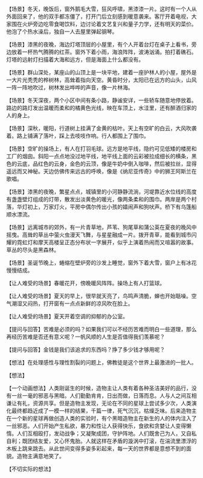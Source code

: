 【场景】冬天，晚饭后，窗外鹅毛大雪，狂风呼啸，黑漆漆一片。这时有一个人从外面回来了，他的双手都冻僵了，打开门后立刻感到暖意袭来。客厅开着电视，大家围在火炉旁边吃零食喝饮料，边讨论着文艺复兴和量子力学，还有明天的菜价。他泡了个热水澡后，独自一人去屋里弹起钢琴。

【场景】漆黑的夜晚，海边灯塔顶层的小屋里，有个人开着台灯在桌子上看书，旁边放着一杯热气腾腾的红茶。窗外下着小雨，海浪阵阵，波涛汹涌。拍打着礁石。灯塔的远射灯扫描着大海和远方，但是海面上什么都没有。

【场景】群山深处，某座山的山顶上是一块平地，建着一座护林人的小屋，屋外是一大片光秃秃的桦树林，高耸着指向天空。黄昏时分，太阳已在远方的山头，山风一阵一阵地吹过，树林发出哗哗的声音，像一片林海。

【场景】冬天深夜，两个小区中间有条小路，静谧安详，一些轿车随意地停放着。路边的路灯发出温暖而柔和的橘黄色光线，映在车顶上，水洼里，还有醉酒归家的人的身上。

【场景】深秋，暖阳，行道树上挂满了金黄的枯叶。天上有空旷的白云，大风吹袭着。路上铺满了落叶，踩上去吱吱作响。行人都围上了围巾。

【场景】空旷的操场上，有人在打羽毛球。远方是地平线，隐约可见低矮的楼房和工厂的烟囱。斜阳一点点地没过地平线，地平线上面的云彩被拉成细长的横条，黑色的云底，品红色的云身，金色的云顶，像是牛奶中倒入咖啡，然后被拉丝，显得遥远而又神秘。天边仿佛传来远古的呼唤，像是《纳尼亚传奇》中的狮王阿斯兰在歌唱。

【场景】漆黑的夜晚，繁星点点，城镇里的小河静静流淌，河堤靠近水位线的高度有盏盏壁灯组成的灯带，散发出淡黄色的暖光，像两条柔和的围巾。两岸是两个村落，华灯初上，万家灯火，平房中偶尔传出小孩的嬉闹声和狗吠声。桥下有乌篷船顺水漂流。

【场景】远离城市的郊外，有一片青草地，芦苇、狗尾草和蒲公英在夏夜的晚风中摇曳。高耸的草丛中萤火虫漫天飞舞，与星星融成一片。拨开青草，能看到城市闪耀的霓虹灯和摩天高楼呈正态分布状一字展开，似乎上演着热闹而又喧嚣的故事。草丛的尽头是黑森林。

【场景】圣诞节晚上，蜷缩在壁炉旁的沙发上睡觉，窗外下着大雪，窗户上有冰花慢慢结成。

【让人难受的场景】春暖花开，傍晚暖风阵阵。操场上有人打篮球。

【让人难受的场景】夏天的早上，很早就天亮了，鸟鸣声清脆，蝉也开始聒噪。空气潮湿又闷热，打开窗有一点点新鲜的凉风吹在脸上。

【让人难受的场景】夏天开着空调的抑郁的办公室。

【提问与回答】苦难是必须的吗？如果我们可以不经历苦难而明白一些道理，那么再经历苦难是否还有意义呢？一帆风顺的人生是否值得我们羡慕呢？

【提问与回答】金钱是我们该追求的东西吗？挣了多少钱才够用呢？

【想法】在处理感性与理性割裂的问题上，佛教徒是这个世界上最激进的一批人。

【想法】

【一个动画想法】人类刚诞生的时候，造物主让人类有着各种圣洁美好的品行，没有一丝一毫的邪恶与黑暗。人们勤勤肯肯，日出而做，日落而息。人与人之间互相谦让有礼，资源共享。但是造物主发现，无论在不同的星球上尝试多少次，人类演化最终都趋近成了一模一样的结果，千篇一律，死气沉沉，枯燥乏味。后来造物主在一个新的星球再做创造人类的实验时，有个黑暗造物主在新生的人的体内注入了一丝邪恶。人们开始产生私欲，暴力和性让人获得快乐，食欲和贪婪让人变得懒惰。人们互相殴打，发动战争；又凝聚成团，守护阵地。人们既舍己为人，又自私自利；既团结友爱，又心怀鬼胎。人就这样在矛盾的漩涡中打滚，在湍流里漂浮的木板上跳来跳去。从此世间变得多姿多彩起来，每一天的世界都是意想不到的面貌。造物主满意地笑了。

【不切实际的想法】